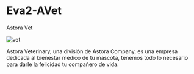 # Eva2-AVet
Astora Vet


![vet](https://github.com/radmis1/Adtora-Library/blob/master/src/assets/A.png)



Astora Veterinary, una división de Astora Company, es una empresa dedicada al bienestar medico de tu mascota, tenemos todo lo necesario para darle la felicidad tu compañero de vida.

